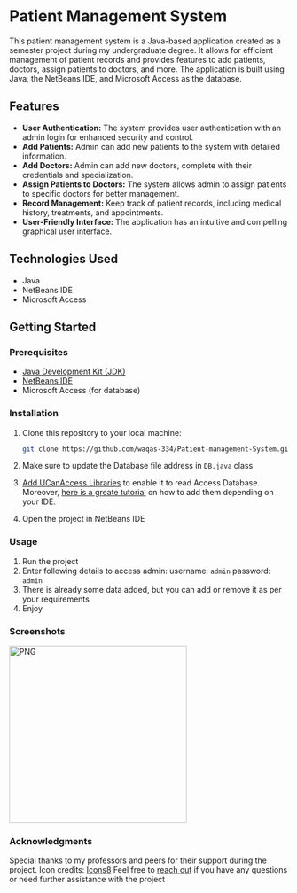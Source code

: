 # Patient Management System

This patient management system is a Java-based application created as a semester project during my undergraduate degree. It allows for efficient management of patient records and provides features to add patients, doctors, assign patients to doctors, and more. The application is built using Java, the NetBeans IDE, and Microsoft Access as the database.

## Features

- **User Authentication:** The system provides user authentication with an admin login for enhanced security and control.
- **Add Patients:** Admin can add new patients to the system with detailed information.
- **Add Doctors:** Admin can add new doctors, complete with their credentials and specialization.
- **Assign Patients to Doctors:** The system allows admin to assign patients to specific doctors for better management.
- **Record Management:** Keep track of patient records, including medical history, treatments, and appointments.
- **User-Friendly Interface:** The application has an intuitive and compelling graphical user interface.

## Technologies Used

- Java
- NetBeans IDE
- Microsoft Access

## Getting Started

### Prerequisites

- [Java Development Kit (JDK)](https://www.oracle.com/java/technologies/javase-downloads.html)
- [NetBeans IDE](https://netbeans.apache.org/download/index.html)
- Microsoft Access (for database)

### Installation

1. Clone this repository to your local machine:

   ```bash
   git clone https://github.com/waqas-334/Patient-management-System.git
2. Make sure to update the Database file address in `DB.java` class
3. [Add UCanAccess Libraries](https://ucanaccess.sourceforge.net/site.html) to enable it to read Access Database.
Moreover, [here is a greate tutorial](https://stackoverflow.com/questions/21955256/manipulating-an-access-database-from-java-without-odbc/21955257#21955257) on how to add them depending on your IDE.
4. Open the project in NetBeans IDE

### Usage
1. Run the project
2. Enter following details to access admin:
    username: `admin`
    password: `admin`
3. There is already some data added, but you can add or remove it as per your requirements
4. Enjoy

### Screenshots
<img align="center" alt="PNG" src="https://github.com/waqas-334/Patient-management-System/blob/main/images/Image%201.png" width="320" height="320" />



### Acknowledgments
Special thanks to my professors and peers for their support during the project.
Icon credits: [Icons8](https://icons8.com)
Feel free to [reach out](mailto:waqasyounis334@gmail.com) if you have any questions or need further assistance with the project
